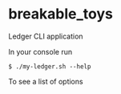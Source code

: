 # breakable_toys
Ledger CLI application 

In  your console run
```
$ ./my-ledger.sh --help
```
To see a list of options